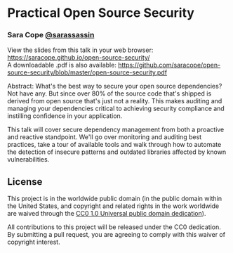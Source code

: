 # Practical Open Source Security
### Sara Cope  [@sarassassin](https://twitter.com/sarassassin)
View the slides from this talk in your web browser: https://saracope.github.io/open-source-security/  
A downloadable .pdf is also available: https://github.com/saracope/open-source-security/blob/master/open-source-security.pdf

Abstract: What's the best way to secure your open source dependencies? Not have any. But since over 80% of the source code that's shipped is derived from open source that's just not a reality. This makes auditing and managing your dependencies critical to achieving security compliance and instilling confidence in your application.

This talk will cover secure dependency management from both a proactive and reactive standpoint. We'll go over monitoring and auditing best practices, take a tour of available tools and walk through how to automate the detection of insecure patterns and outdated libraries affected by known vulnerabilities.


## License
This project is in the worldwide public domain (in the public domain within the United States, and copyright and related rights in the work worldwide are waived through the [CC0 1.0 Universal public domain dedication](https://creativecommons.org/publicdomain/zero/1.0/)).

All contributions to this project will be released under the CC0 dedication. By submitting a pull request, you are agreeing to comply with this waiver of copyright interest.
